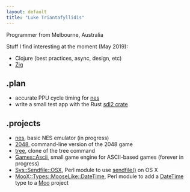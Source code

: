 ```yaml
---
layout: default
title: "Luke Triantafyllidis"
---
```

Programmer from Melbourne, Australia

Stuff I find interesting at the moment (May 2019):

* Clojure (best practices, async, design, etc)
* [Zig](https://ziglang.org/)

## .plan

* accurate PPU cycle timing for [nes](https://github.com/ltriant/nes)
* write a small test app with the Rust [sdl2 crate](https://crates.io/crates/sdl2)

## .projects

* [nes](https://github.com/ltriant/nes), basic NES emulator (in progress)
* [2048](https://github.com/ltriant/2048), command-line version of the 2048 game
* [tree](https://github.com/ltriant/tree), clone of the tree command
* [Games::Ascii](https://github.com/ltriant/Games-Ascii), small game engine for ASCII-based games (forever in progress)
* [Sys::Sendfile::OSX](https://metacpan.org/pod/Sys::Sendfile::OSX), Perl module to use [sendfile()](https://jvns.ca/blog/2016/01/23/sendfile-a-new-to-me-system-call/) on OS X
* [MooX::Types::MooseLike::DateTime](https://metacpan.org/pod/MooX::Types::MooseLike::DateTime), Perl module to add a [DateTime](https://metacpan.org/pod/DateTime) type to a [Moo](https://metacpan.org/pod/Moo) project
